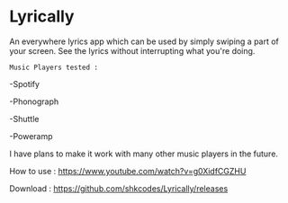 # Lyrically

An everywhere lyrics app which can be used by simply swiping a part of your screen. See the lyrics without interrupting what you're doing.


    Music Players tested :

-Spotify

-Phonograph

-Shuttle

-Poweramp


I have plans to make it work with many other music players in the future.



How to use : https://www.youtube.com/watch?v=g0XidfCGZHU

Download : https://github.com/shkcodes/Lyrically/releases
